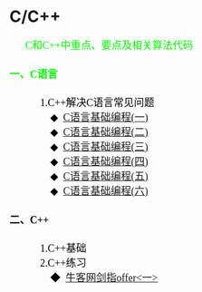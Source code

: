 # C/C++
&emsp;&emsp;<font color = Lime size = 4 face = "微软雅黑">C和C++中重点、要点及相关算法代码
#### 一、C语言
&emsp;&emsp;&emsp;<font color = black size = 4 face = "微软雅黑">1.C++解决C语言常见问题<br>
&emsp;&emsp;&emsp;&emsp;<font color = black size = 4 face = "微软雅黑">◆&ensp;[C语言基础编程(一)](https://github.com/KUI-SI-MING/Cpp/blob/master/C_code/C_code1/C_code1/C_code1.cpp)<br>
&emsp;&emsp;&emsp;&emsp;<font color = black size = 4 face = "微软雅黑">◆&ensp;[C语言基础编程(二)](https://github.com/KUI-SI-MING/Cpp/blob/master/C_code/C_code2/C_code2/code2.cpp)<br>
&emsp;&emsp;&emsp;&emsp;<font color = black size = 4 face = "微软雅黑">◆&ensp;[C语言基础编程(三)](https://github.com/KUI-SI-MING/Cpp/blob/master/C_code/C_code3/C_code3/C_code3.cpp)<br>
&emsp;&emsp;&emsp;&emsp;<font color = black size = 4 face = "微软雅黑">◆&ensp;[C语言基础编程(四)](https://github.com/KUI-SI-MING/Cpp/blob/master/C_code/C_code4/C_code4/C_code4.cpp)</br>
&emsp;&emsp;&emsp;&emsp;<font color = black size = 4 face = "微软雅黑">◆&ensp;[C语言基础编程(五)](https://github.com/KUI-SI-MING/Cpp/blob/master/C_code/C_code5/C_code5/C_code5.cpp)</br>
&emsp;&emsp;&emsp;&emsp;<font color = black size = 4 face = "微软雅黑">◆&ensp;[C语言基础编程(六)](https://github.com/KUI-SI-MING/Cpp/blob/master/C_code/C_code6/C_code6/C_code6.cpp)</br>
#### 二、C++
&emsp;&emsp;&emsp;<font color = black size = 4 face = "微软雅黑">1.C++基础<br>
&emsp;&emsp;&emsp;<font color = black size = 4 face = "微软雅黑">2.C++练习<br>
&emsp;&emsp;&emsp;&emsp;<font color = black size = 4 face = "微软雅黑">◆&ensp;[牛客网剑指offer<一>](https://github.com/KUI-SI-MING/Cpp/blob/master/C_code/C_code1/C_code1/C_code1.cpp)<br>
